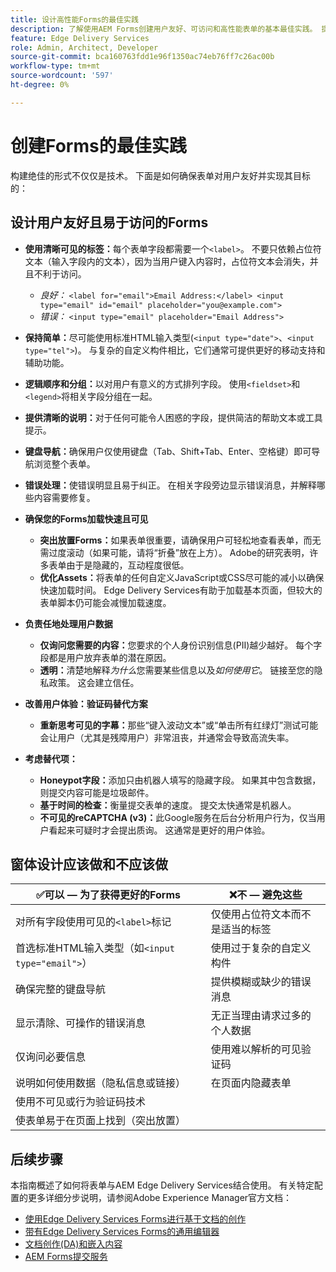 ```yaml
---
title: 设计高性能Forms的最佳实践
description: 了解使用AEM Forms创建用户友好、可访问和高性能表单的基本最佳实践。 提高数据质量、用户体验和提交成功率。
feature: Edge Delivery Services
role: Admin, Architect, Developer
source-git-commit: bca160763fdd1e96f1350ac74eb76ff7c26ac00b
workflow-type: tm+mt
source-wordcount: '597'
ht-degree: 0%

---
```


# 创建Forms的最佳实践

构建绝佳的形式不仅仅是技术。 下面是如何确保表单对用户友好并实现其目标的：

## 设计用户友好且易于访问的Forms

* **使用清晰可见的标签：**&#x200B;每个表单字段都需要一个`<label>`。 不要只依赖占位符文本（输入字段内的文本），因为当用户键入内容时，占位符文本会消失，并且不利于访问。
   * *良好：* `<label for="email">Email Address:</label> <input type="email" id="email" placeholder="you@example.com">`
   * *错误：* `<input type="email" placeholder="Email Address">`
* **保持简单：**&#x200B;尽可能使用标准HTML输入类型(`<input type="date">`、`<input type="tel">`)。 与复杂的自定义构件相比，它们通常可提供更好的移动支持和辅助功能。
* **逻辑顺序和分组：**&#x200B;以对用户有意义的方式排列字段。 使用`<fieldset>`和`<legend>`将相关字段分组在一起。
* **提供清晰的说明：**&#x200B;对于任何可能令人困惑的字段，提供简洁的帮助文本或工具提示。
* **键盘导航：**&#x200B;确保用户仅使用键盘（Tab、Shift+Tab、Enter、空格键）即可导航浏览整个表单。
* **错误处理：**&#x200B;使错误明显且易于纠正。 在相关字段旁边显示错误消息，并解释哪些内容需要修复。

* **确保您的Forms加载快速且可见**

   * **突出放置Forms：**&#x200B;如果表单很重要，请确保用户可轻松地查看表单，而无需过度滚动（如果可能，请将“折叠”放在上方）。 Adobe的研究表明，许多表单由于是隐藏的，互动程度很低。
   * **优化Assets：**&#x200B;将表单的任何自定义JavaScript或CSS尽可能的减小以确保快速加载时间。 Edge Delivery Services有助于加载基本页面，但较大的表单脚本仍可能会减慢加载速度。

* **负责任地处理用户数据**
   * **仅询问您需要的内容：**&#x200B;您要求的个人身份识别信息(PII)越少越好。 每个字段都是用户放弃表单的潜在原因。
   * **透明：**&#x200B;清楚地解释&#x200B;*为什么*&#x200B;您需要某些信息以及&#x200B;*如何使用它*。 链接至您的隐私政策。 这会建立信任。

* **改善用户体验：验证码替代方案**

   * **重新思考可见的字幕：**&#x200B;那些“键入波动文本”或“单击所有红绿灯”测试可能会让用户（尤其是残障用户）非常沮丧，并通常会导致高流失率。

* **考虑替代项：**
   * **Honeypot字段：**&#x200B;添加只由机器人填写的隐藏字段。 如果其中包含数据，则提交内容可能是垃圾邮件。
   * **基于时间的检查：**&#x200B;衡量提交表单的速度。 提交太快通常是机器人。
   * **不可见的reCAPTCHA (v3)：**&#x200B;此Google服务在后台分析用户行为，仅当用户看起来可疑时才会提出质询。 这通常是更好的用户体验。

## 窗体设计应该做和不应该做

| ✅可以 — 为了获得更好的Forms | ❌不 — 避免这些 |
|----------------------------------------------------------------------|------------------------------------------------------------------|
| 对所有字段使用可见的`<label>`标记 | 仅使用占位符文本而不是适当的标签 |
| 首选标准HTML输入类型（如`<input type="email">`） | 使用过于复杂的自定义构件 |
| 确保完整的键盘导航 | 提供模糊或缺少的错误消息 |
| 显示清除、可操作的错误消息 | 无正当理由请求过多的个人数据 |
| 仅询问必要信息 | 使用难以解析的可见验证码 |
| 说明如何使用数据（隐私信息或链接） | 在页面内隐藏表单 |
| 使用不可见或行为验证码技术 |                                                                  |
| 使表单易于在页面上找到（突出放置） |                                                                  |


## 后续步骤

本指南概述了如何将表单与AEM Edge Delivery Services结合使用。 有关特定配置的更多详细分步说明，请参阅Adobe Experience Manager官方文档：

* [使用Edge Delivery Services Forms进行基于文档的创作](/help/edge/docs/forms/tutorial.md)
* [带有Edge Delivery Services Forms的通用编辑器](/help/edge/docs/forms/universal-editor/overview-universal-editor-for-edge-delivery-services-for-forms.md)
* [文档创作(DA)和嵌入内容](https://www.aem.live/developer/da-tutorial)
* [AEM Forms提交服务](/help/edge/docs/forms/configure-submission-action-for-eds-forms.md)

